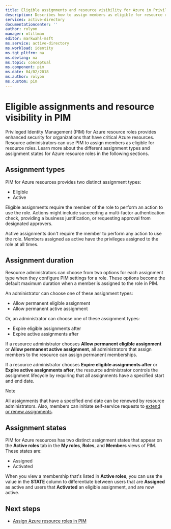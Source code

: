 ```yaml
---
title: Eligible assignments and resource visibility for Azure in Privileged Identity Management | Microsoft Docs
description: Describes how to assign members as eligible for resource roles when using PIM.
services: active-directory
documentationcenter: ''
author: rolyon
manager: mtillman
editor: markwahl-msft
ms.service: active-directory
ms.workload: identity
ms.tgt_pltfrm: na
ms.devlang: na
ms.topic: conceptual
ms.component: pim
ms.date: 04/02/2018
ms.author: rolyon
ms.custom: pim
---
```



# Eligible assignments and resource visibility in PIM

Privileged Identity Management (PIM) for Azure resource roles provides enhanced security for organizations that have critical Azure resources. Resource administrators can use PIM to assign members as eligible for resource roles. Learn more about the different assignment types and assignment states for Azure resource roles in the following sections. 

## Assignment types

PIM for Azure resources provides two distinct assignment types:

- Eligible
- Active

Eligible assignments require the member of the role to perform an action to use the role. Actions might include succeeding a multi-factor authentication check, providing a business justification, or requesting approval from designated approvers.

Active assignments don't require the member to perform any action to use the role. Members assigned as active have the privileges assigned to the role at all times.

## Assignment duration

Resource administrators can choose from two options for each assignment type when they configure PIM settings for a role. These options become the default maximum duration when a member is assigned to the role in PIM. 

An administrator can choose one of these assignment types:

- Allow permanent eligible assignment
- Allow permanent active assignment

Or, an administrator can choose one of these assignment types:

- Expire eligible assignments after
- Expire active assignments after

If a resource administrator chooses **Allow permanent eligible assignment** or **Allow permanent active assignment**, all administrators that assign members to the resource can assign permanent memberships.

If a resource administrator chooses **Expire eligible assignments after** or **Expire active assignments after**, the resource administrator controls the assignment lifecycle by requiring that all assignments have a specified start and end date.

> [!NOTE] 
> All assignments that have a specified end date can be renewed by resource administrators. Also, members can initiate self-service requests to [extend or renew assignments](pim-resource-roles-renew-extend.md).


## Assignment states

PIM for Azure resources has two distinct assignment states that appear on the **Active roles** tab in the **My roles**, **Roles**, and **Members** views of PIM. These states are:

- Assigned
- Activated

When you view a membership that's listed in **Active roles**, you can use the value in the **STATE** column to differentiate between users that are **Assigned** as active and users that **Activated** an eligible assignment, and are now active.

## Next steps

- [Assign Azure resource roles in PIM](pim-resource-roles-assign-roles.md)

